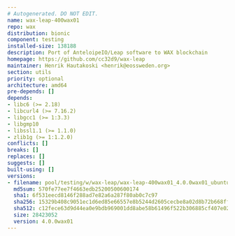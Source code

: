 ```yaml
---
# Autogenerated. DO NOT EDIT.
name: wax-leap-400wax01
repo: wax
distribution: bionic
component: testing
installed-size: 138188
description: Port of AnteloipeIO/Leap software to WAX blockchain
homepage: https://github.com/cc32d9/wax-leap
maintainer: Henrik Hautakoski <henrik@eossweden.org>
section: utils
priority: optional
architecture: amd64
pre-depends: []
depends:
- libc6 (>= 2.18)
- libcurl4 (>= 7.16.2)
- libgcc1 (>= 1:3.3)
- libgmp10
- libssl1.1 (>= 1.1.0)
- zlib1g (>= 1:1.2.0)
conflicts: []
breaks: []
replaces: []
suggests: []
built-using: []
versions:
- filename: pool/testing/w/wax-leap/wax-leap-400wax01_4.0.0wax01_ubuntu18.04_amd64.deb
  md5sum: 570fe77ee7f4663edb25200500600174
  sha1: 6f531eecd8146f288ad7e82a6a287f80ab0c7c97
  sha256: 15329b408c9051ec1d6ed85e66557e8b5244d2605cecbe8a02d8b72b668ff37c
  sha512: c12fece63d9d44ea0e9bdb969001dd8abe58b61496f522b306885cf407e022c7330d78c91447dcb6bfaf2a67e0f3ccd60631fad4f7cdcc5e15cb2a2bc54a5ad7
  size: 28423052
  version: 4.0.0wax01
---
```

